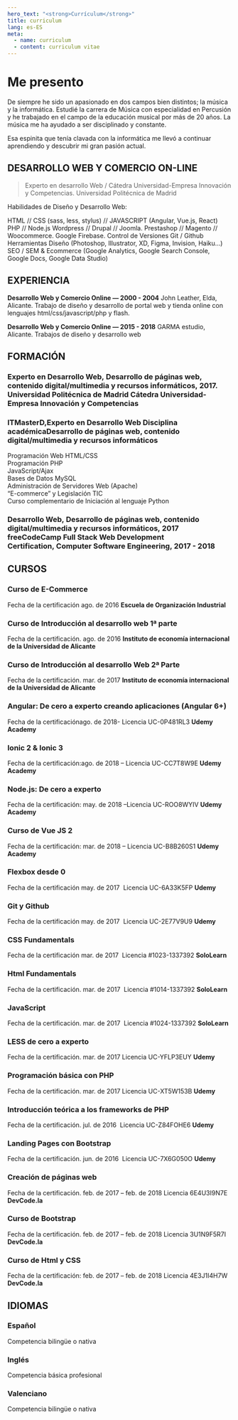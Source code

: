 ```yaml
---
hero_text: "<strong>Currículum</strong>"
title: curriculum
lang: es-ES
meta:
  - name: curriculum
  - content: curriculum vitae
---
```


<Hero :text="$page.frontmatter.hero_text" />

# Me presento

De siempre he sido un apasionado en dos campos bien distintos; la música y la informática. Estudié la carrera de Música con especialidad en Percusión y he trabajado en el campo de la educación musical por más de 20 años. La música me ha ayudado a ser disciplinado y constante.

Esa espinita que tenía clavada con la informática me llevó a continuar aprendiendo y descubrir mi gran pasión actual.

## DESARROLLO WEB Y COMERCIO ON-LINE

> Experto en desarrollo Web / Cátedra Universidad-Empresa Innovación y Competencias. Universidad Politécnica de Madrid

Habilidades de Diseño y Desarrollo Web:

HTML // CSS (sass, less, stylus) // JAVASCRIPT (Angular, Vue.js, React)
PHP // Node.js
Wordpress // Drupal // Joomla.
Prestashop // Magento // Woocommerce.
Google Firebase.
Control de Versiones Git / Github
Herramientas Diseño (Photoshop, Illustrator, XD, Figma, Invision, Haiku...)
SEO / SEM & Ecommerce (Google Analytics, Google Search Console, Google Docs, Google Data Studio)

## EXPERIENCIA

**Desarrollo Web y Comercio Online — 2000 - 2004**
John Leather, Elda, Alicante.
Trabajo de diseño y desarrollo de portal web y tienda online con lenguajes html/css/javascript/php y flash.

**Desarrollo Web y Comercio Online — 2015 - 2018**
GARMA estudio, Alicante.
Trabajos de diseño y desarrollo web

## FORMACIÓN

### Experto en Desarrollo Web, Desarrollo de páginas web, contenido digital/multimedia y recursos informáticos, 2017. Universidad Politécnica de Madrid Cátedra Universidad-Empresa Innovación y Competencias

### ITMasterD,Experto en Desarrollo Web Disciplina académicaDesarrollo de páginas web, contenido digital/multimedia y recursos informáticos

Programación Web HTML/CSS<br>
Programación PHP<br>
JavaScript/Ajax<br>
Bases de Datos MySQL<br>
Administración de Servidores Web (Apache)<br>
“E-commerce” y Legislación TIC<br>
Curso complementario de Iniciación al lenguaje Python

### Desarrollo Web, Desarrollo de páginas web, contenido digital/multimedia y recursos informáticos, 2017 freeCodeCamp Full Stack Web Development Certification, Computer Software Engineering, 2017 - 2018

## CURSOS

### Curso de E-Commerce

Fecha de la certificación ago. de 2016
**Escuela de Organización Industrial**

### Curso de Introducción al desarrollo web 1ª parte

Fecha de la certificación. ago. de 2016
**Instituto de economía internacional de la Universidad de Alicante**

### Curso de Introducción al desarrollo Web 2ª Parte

Fecha de la certificación. mar. de 2017
**Instituto de economía internacional de la Universidad de Alicante**

### Angular: De cero a experto creando aplicaciones (Angular 6+)

Fecha de la certificaciónago. de 2018- Licencia UC-0P481RL3
**Udemy Academy**

### Ionic 2 & Ionic 3

Fecha de la certificación:ago. de 2018 – Licencia UC-CC7T8W9E
**Udemy Academy**

### Node.js: De cero a experto

Fecha de la certificación: may. de 2018 –Licencia UC-ROO8WYIV
**Udemy Academy**

### Curso de Vue JS 2

Fecha de la certificación: mar. de 2018 – Licencia UC-B8B260S1
**Udemy Academy**

### Flexbox desde 0

Fecha de la certificación
may. de 2017  Licencia UC-6A33K5FP
**Udemy**

### Git y Github

Fecha de la certificación
may. de 2017  Licencia UC-2E77V9U9
**Udemy**

### CSS Fundamentals

Fecha de la certificación
mar. de 2017  Licencia #1023-1337392
**SoloLearn**

### Html Fundamentals

Fecha de la certificación. mar. de 2017  Licencia #1014-1337392
**SoloLearn**

### JavaScript

Fecha de la certificación. mar. de 2017  Licencia #1024-1337392
**SoloLearn**

### LESS de cero a experto

Fecha de la certificación. mar. de 2017 Licencia UC-YFLP3EUY
**Udemy**

### Programación básica con PHP

Fecha de la certificación. mar. de 2017 Licencia UC-XT5W153B
**Udemy**

### Introducción teórica a los frameworks de PHP

Fecha de la certificación. jul. de 2016  Licencia UC-Z84FOHE6
**Udemy**

### Landing Pages con Bootstrap

Fecha de la certificación. jun. de 2016  Licencia UC-7X6G050O
**Udemy**

### Creación de páginas web

Fecha de la certificación. feb. de 2017 – feb. de 2018 Licencia 6E4U3I9N7E
**DevCode.la**

### Curso de Bootstrap

Fecha de la certificación. feb. de 2017 – feb. de 2018 Licencia 3U1N9F5R7I
**DevCode.la**

### Curso de Html y CSS

Fecha de la certificación: feb. de 2017 – feb. de 2018 Licencia 4E3J1I4H7W
**DevCode.la**

## IDIOMAS

### Español

Competencia bilingüe o nativa

### Inglés

Competencia básica profesional

### Valenciano

Competencia bilingüe o nativa
